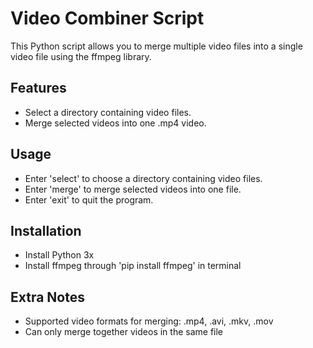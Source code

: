 
# Video Combiner Script

This Python script allows you to merge multiple video files into a single video file using the ffmpeg library.
## Features

- Select a directory containing video files.
- Merge selected videos into one .mp4 video.

## Usage

- Enter 'select' to choose a directory containing video files.
- Enter 'merge' to merge selected videos into one file.
- Enter 'exit' to quit the program.


## Installation


- Install Python 3x
- Install ffmpeg through 'pip install ffmpeg' in terminal
    
## Extra Notes

- Supported video formats for merging: .mp4, .avi, .mkv, .mov
- Can only merge together videos in the same file

